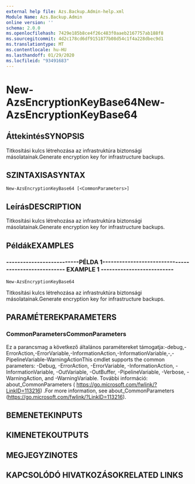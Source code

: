 ```yaml
---
external help file: Azs.Backup.Admin-help.xml
Module Name: Azs.Backup.Admin
online version: ''
schema: 2.0.0
ms.openlocfilehash: 7429e185b8ce4f26c483f0aaeb2167757ab188f8
ms.sourcegitcommit: 4d2c178cd6df9151877b08d54c1f4a228dbec9d1
ms.translationtype: MT
ms.contentlocale: hu-HU
ms.lasthandoff: 01/29/2020
ms.locfileid: "93491683"
---
```

# <span data-ttu-id="87237-101">New-AzsEncryptionKeyBase64</span><span class="sxs-lookup"><span data-stu-id="87237-101">New-AzsEncryptionKeyBase64</span></span>

## <span data-ttu-id="87237-102">Áttekintés</span><span class="sxs-lookup"><span data-stu-id="87237-102">SYNOPSIS</span></span>
<span data-ttu-id="87237-103">Titkosítási kulcs létrehozása az infrastruktúra biztonsági másolatainak.</span><span class="sxs-lookup"><span data-stu-id="87237-103">Generate encryption key for infrastructure backups.</span></span>

## <span data-ttu-id="87237-104">SZINTAXISA</span><span class="sxs-lookup"><span data-stu-id="87237-104">SYNTAX</span></span>

```
New-AzsEncryptionKeyBase64 [<CommonParameters>]
```

## <span data-ttu-id="87237-105">Leírás</span><span class="sxs-lookup"><span data-stu-id="87237-105">DESCRIPTION</span></span>
<span data-ttu-id="87237-106">Titkosítási kulcs létrehozása az infrastruktúra biztonsági másolatainak.</span><span class="sxs-lookup"><span data-stu-id="87237-106">Generate encryption key for infrastructure backups.</span></span>

## <span data-ttu-id="87237-107">Példák</span><span class="sxs-lookup"><span data-stu-id="87237-107">EXAMPLES</span></span>

### <span data-ttu-id="87237-108">--------------------------PÉLDA 1--------------------------</span><span class="sxs-lookup"><span data-stu-id="87237-108">-------------------------- EXAMPLE 1 --------------------------</span></span>
```
New-AzsEncryptionKeyBase64
```

<span data-ttu-id="87237-109">Titkosítási kulcs létrehozása az infrastruktúra biztonsági másolatainak.</span><span class="sxs-lookup"><span data-stu-id="87237-109">Generate encryption key for infrastructure backups.</span></span>

## <span data-ttu-id="87237-110">PARAMÉTEREK</span><span class="sxs-lookup"><span data-stu-id="87237-110">PARAMETERS</span></span>

### <span data-ttu-id="87237-111">CommonParameters</span><span class="sxs-lookup"><span data-stu-id="87237-111">CommonParameters</span></span>
<span data-ttu-id="87237-112">Ez a parancsmag a következő általános paramétereket támogatja:-debug,-ErrorAction,-ErrorVariable,-InformationAction,-InformationVariable,-,-PipelineVariable-WarningAction</span><span class="sxs-lookup"><span data-stu-id="87237-112">This cmdlet supports the common parameters: -Debug, -ErrorAction, -ErrorVariable, -InformationAction, -InformationVariable, -OutVariable, -OutBuffer, -PipelineVariable, -Verbose, -WarningAction, and -WarningVariable.</span></span> <span data-ttu-id="87237-113">További információ: about_CommonParameters ( https://go.microsoft.com/fwlink/?LinkID=113216) .</span><span class="sxs-lookup"><span data-stu-id="87237-113">For more information, see about_CommonParameters (https://go.microsoft.com/fwlink/?LinkID=113216).</span></span>

## <span data-ttu-id="87237-114">BEMENETEK</span><span class="sxs-lookup"><span data-stu-id="87237-114">INPUTS</span></span>

## <span data-ttu-id="87237-115">KIMENETEK</span><span class="sxs-lookup"><span data-stu-id="87237-115">OUTPUTS</span></span>

## <span data-ttu-id="87237-116">MEGJEGYZI</span><span class="sxs-lookup"><span data-stu-id="87237-116">NOTES</span></span>

## <span data-ttu-id="87237-117">KAPCSOLÓDÓ HIVATKOZÁSOK</span><span class="sxs-lookup"><span data-stu-id="87237-117">RELATED LINKS</span></span>

